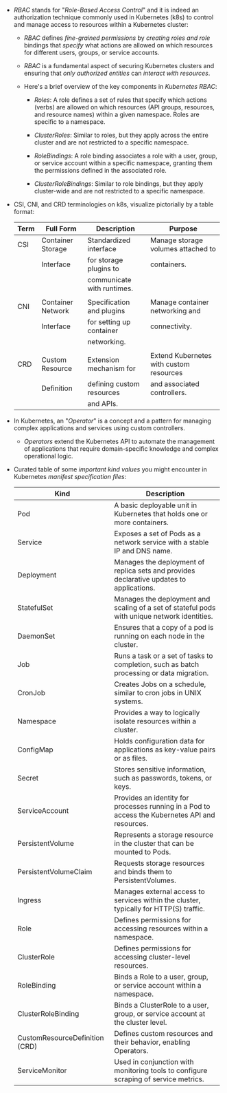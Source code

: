- *RBAC* stands for "_Role-Based Access Control_" and it is indeed an authorization technique commonly used in Kubernetes (k8s) to control and manage access to resources within a Kubernetes cluster:

  - _RBAC_ defines _fine-grained permissions_ by _creating roles and role_ bindings that _specify_ what actions are allowed on which resources for different users, groups, or service accounts.

  - _RBAC_ is a fundamental aspect of securing Kubernetes clusters and ensuring that _only authorized entities_ can _interact with resources_.

  - Here's a brief overview of the key components in _Kubernetes RBAC_:

    - _Roles_: A role defines a set of rules that specify which actions (verbs) are allowed on which resources (API groups, resources, and resource names) within a given namespace. Roles are specific to a namespace.

    - _ClusterRoles_: Similar to roles, but they apply across the entire cluster and are not restricted to a specific namespace.

    - _RoleBindings_: A role binding associates a role with a user, group, or service account within a specific namespace, granting them the permissions defined in the associated role.

    - _ClusterRoleBindings_: Similar to role bindings, but they apply cluster-wide and are not restricted to a specific namespace.

- CSI, CNI, and CRD terminologies on k8s, visualize pictorially by a table format:

  |      Term         |        Full Form         |       Description          |                Purpose                     |
  |-------------------|--------------------------|----------------------------|--------------------------------------------|
  |       CSI         | Container Storage        | Standardized interface     | Manage storage volumes attached to         |
  |                   | Interface                | for storage plugins to     | containers.                                |
  |                   |                          | communicate with runtimes. |                                            |
  |                   |                          |                            |                                            |
  |       CNI         | Container Network        | Specification and plugins   | Manage container networking and            |
  |                   | Interface                | for setting up container   | connectivity.                              |
  |                   |                          | networking.                |                                            |
  |                   |                          |                            |                                            |
  |       CRD         | Custom Resource          | Extension mechanism for    | Extend Kubernetes with custom resources    |
  |                   | Definition                | defining custom resources   | and associated controllers.                |
  |                   |                          | and APIs.                  |                                            |

- In Kubernetes, an "*Operator*" is a concept and a pattern for managing complex applications and services using custom controllers.

  - *Operators* extend the Kubernetes API to automate the management of applications that require domain-specific knowledge and complex operational logic.

- Curated table of some _important kind values_ you might encounter in Kubernetes _manifest specification files_:

  | Kind                           | Description                                                                                     |
  |------------------------------- | ----------------------------------------------------------------------------------------------- |
  | Pod                            | A basic deployable unit in Kubernetes that holds one or more containers.                        |
  | Service                        | Exposes a set of Pods as a network service with a stable IP and DNS name.                       |
  | Deployment                     | Manages the deployment of replica sets and provides declarative updates to applications.        |
  | StatefulSet                    | Manages the deployment and scaling of a set of stateful pods with unique network identities.    |
  | DaemonSet                      | Ensures that a copy of a pod is running on each node in the cluster.                            |
  | Job                            | Runs a task or a set of tasks to completion, such as batch processing or data migration.        |
  | CronJob                        | Creates Jobs on a schedule, similar to cron jobs in UNIX systems.                               |
  | Namespace                      | Provides a way to logically isolate resources within a cluster.                                 |
  | ConfigMap                       | Holds configuration data for applications as key-value pairs or as files.                         |
  | Secret                         | Stores sensitive information, such as passwords, tokens, or keys.                               |
  | ServiceAccount                 | Provides an identity for processes running in a Pod to access the Kubernetes API and resources. |
  | PersistentVolume               | Represents a storage resource in the cluster that can be mounted to Pods.                       |
  | PersistentVolumeClaim          | Requests storage resources and binds them to PersistentVolumes.                                 |
  | Ingress                        | Manages external access to services within the cluster, typically for HTTP(S) traffic.           |
  | Role                           | Defines permissions for accessing resources within a namespace.                                  |
  | ClusterRole                    | Defines permissions for accessing cluster-level resources.                                       |
  | RoleBinding                    | Binds a Role to a user, group, or service account within a namespace.                           |
  | ClusterRoleBinding             | Binds a ClusterRole to a user, group, or service account at the cluster level.                  |
  | CustomResourceDefinition (CRD)  | Defines custom resources and their behavior, enabling Operators.                                 |
  | ServiceMonitor                 | Used in conjunction with monitoring tools to configure scraping of service metrics.              |
